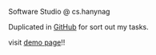 Software Studio @ cs.hanynag

Duplicated in [GitHub](https://github.com/MaybeS/ITE3068) for sort out my tasks.

visit [demo page](https://blog.maydev.org/ITE3068/)!!